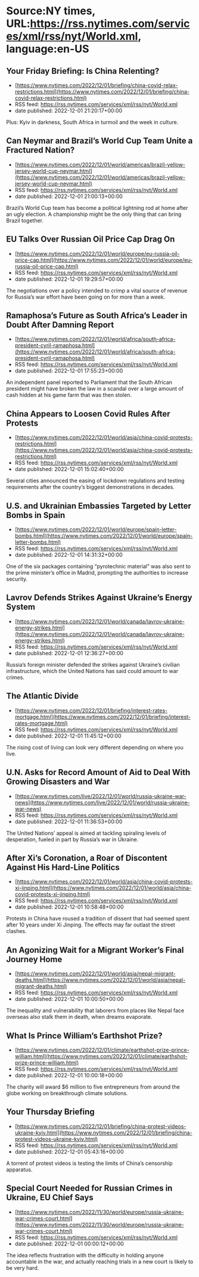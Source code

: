 # Source:NY times, URL:https://rss.nytimes.com/services/xml/rss/nyt/World.xml, language:en-US

## Your Friday Briefing: Is China Relenting?
 - [https://www.nytimes.com/2022/12/01/briefing/china-covid-relax-restrictions.html](https://www.nytimes.com/2022/12/01/briefing/china-covid-relax-restrictions.html)
 - RSS feed: https://rss.nytimes.com/services/xml/rss/nyt/World.xml
 - date published: 2022-12-01 21:20:17+00:00

Plus: Kyiv in darkness, South Africa in turmoil and the week in culture.

## Can Neymar and Brazil’s World Cup Team Unite a Fractured Nation?
 - [https://www.nytimes.com/2022/12/01/world/americas/brazil-yellow-jersey-world-cup-neymar.html](https://www.nytimes.com/2022/12/01/world/americas/brazil-yellow-jersey-world-cup-neymar.html)
 - RSS feed: https://rss.nytimes.com/services/xml/rss/nyt/World.xml
 - date published: 2022-12-01 21:00:13+00:00

Brazil’s World Cup team has become a political lightning rod at home after an ugly election. A championship might be the only thing that can bring Brazil together.

## EU Talks Over Russian Oil Price Cap Drag On
 - [https://www.nytimes.com/2022/12/01/world/europe/eu-russia-oil-price-cap.html](https://www.nytimes.com/2022/12/01/world/europe/eu-russia-oil-price-cap.html)
 - RSS feed: https://rss.nytimes.com/services/xml/rss/nyt/World.xml
 - date published: 2022-12-01 19:29:57+00:00

The negotiations over a policy intended to crimp a vital source of revenue for Russia’s war effort have been going on for more than a week.

## Ramaphosa’s Future as South Africa’s Leader in Doubt After Damning Report
 - [https://www.nytimes.com/2022/12/01/world/africa/south-africa-president-cyril-ramaphosa.html](https://www.nytimes.com/2022/12/01/world/africa/south-africa-president-cyril-ramaphosa.html)
 - RSS feed: https://rss.nytimes.com/services/xml/rss/nyt/World.xml
 - date published: 2022-12-01 17:55:23+00:00

An independent panel reported to Parliament that the South African president might have broken the law in a scandal over a large amount of cash hidden at his game farm that was then stolen.

## China Appears to Loosen Covid Rules After Protests
 - [https://www.nytimes.com/2022/12/01/world/asia/china-covid-protests-restrictions.html](https://www.nytimes.com/2022/12/01/world/asia/china-covid-protests-restrictions.html)
 - RSS feed: https://rss.nytimes.com/services/xml/rss/nyt/World.xml
 - date published: 2022-12-01 15:02:40+00:00

Several cities announced the easing of lockdown regulations and testing requirements after the country’s biggest demonstrations in decades.

## U.S. and Ukrainian Embassies Targeted by Letter Bombs in Spain
 - [https://www.nytimes.com/2022/12/01/world/europe/spain-letter-bombs.html](https://www.nytimes.com/2022/12/01/world/europe/spain-letter-bombs.html)
 - RSS feed: https://rss.nytimes.com/services/xml/rss/nyt/World.xml
 - date published: 2022-12-01 14:31:32+00:00

One of the six packages containing “pyrotechnic material” was also sent to the prime minister’s office in Madrid, prompting the authorities to increase security.

## Lavrov Defends Strikes Against Ukraine’s Energy System
 - [https://www.nytimes.com/2022/12/01/world/canada/lavrov-ukraine-energy-strikes.html](https://www.nytimes.com/2022/12/01/world/canada/lavrov-ukraine-energy-strikes.html)
 - RSS feed: https://rss.nytimes.com/services/xml/rss/nyt/World.xml
 - date published: 2022-12-01 12:36:27+00:00

Russia’s foreign minister defended the strikes against Ukraine’s civilian infrastructure, which the United Nations has said could amount to war crimes.

## The Atlantic Divide
 - [https://www.nytimes.com/2022/12/01/briefing/interest-rates-mortgage.html](https://www.nytimes.com/2022/12/01/briefing/interest-rates-mortgage.html)
 - RSS feed: https://rss.nytimes.com/services/xml/rss/nyt/World.xml
 - date published: 2022-12-01 11:45:12+00:00

The rising cost of living can look very different depending on where you live.

## U.N. Asks for Record Amount of Aid to Deal With Growing Disasters and War
 - [https://www.nytimes.com/live/2022/12/01/world/russia-ukraine-war-news](https://www.nytimes.com/live/2022/12/01/world/russia-ukraine-war-news)
 - RSS feed: https://rss.nytimes.com/services/xml/rss/nyt/World.xml
 - date published: 2022-12-01 11:36:53+00:00

The United Nations’ appeal is aimed at tackling spiraling levels of desperation, fueled in part by Russia’s war in Ukraine.

## After Xi’s Coronation, a Roar of Discontent Against His Hard-Line Politics
 - [https://www.nytimes.com/2022/12/01/world/asia/china-covid-protests-xi-jinping.html](https://www.nytimes.com/2022/12/01/world/asia/china-covid-protests-xi-jinping.html)
 - RSS feed: https://rss.nytimes.com/services/xml/rss/nyt/World.xml
 - date published: 2022-12-01 10:58:48+00:00

Protests in China have roused a tradition of dissent that had seemed spent after 10 years under Xi Jinping. The effects may far outlast the street clashes.

## An Agonizing Wait for a Migrant Worker’s Final Journey Home
 - [https://www.nytimes.com/2022/12/01/world/asia/nepal-migrant-deaths.html](https://www.nytimes.com/2022/12/01/world/asia/nepal-migrant-deaths.html)
 - RSS feed: https://rss.nytimes.com/services/xml/rss/nyt/World.xml
 - date published: 2022-12-01 10:00:50+00:00

The inequality and vulnerability that laborers from places like Nepal face overseas also stalk them in death, when dreams evaporate.

## What Is Prince William’s Earthshot Prize?
 - [https://www.nytimes.com/2022/12/01/climate/earthshot-prize-prince-william.html](https://www.nytimes.com/2022/12/01/climate/earthshot-prize-prince-william.html)
 - RSS feed: https://rss.nytimes.com/services/xml/rss/nyt/World.xml
 - date published: 2022-12-01 10:00:18+00:00

The charity will award $6 million to five entrepreneurs from around the globe working on breakthrough climate solutions.

## Your Thursday Briefing
 - [https://www.nytimes.com/2022/12/01/briefing/china-protest-videos-ukraine-kyiv.html](https://www.nytimes.com/2022/12/01/briefing/china-protest-videos-ukraine-kyiv.html)
 - RSS feed: https://rss.nytimes.com/services/xml/rss/nyt/World.xml
 - date published: 2022-12-01 05:43:16+00:00

A torrent of protest videos is testing the limits of China’s censorship apparatus.

## Special Court Needed for Russian Crimes in Ukraine, EU Chief Says
 - [https://www.nytimes.com/2022/11/30/world/europe/russia-ukraine-war-crimes-court.html](https://www.nytimes.com/2022/11/30/world/europe/russia-ukraine-war-crimes-court.html)
 - RSS feed: https://rss.nytimes.com/services/xml/rss/nyt/World.xml
 - date published: 2022-12-01 00:00:12+00:00

The idea reflects frustration with the difficulty in holding anyone accountable in the war, and actually reaching trials in a new court is likely to be very hard.

